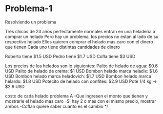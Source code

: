# Problema-1
Resolviendo un problema

Tres chicos de 23 años perfectamente normales entran en una heladeria a comprar un helado
Pero hay un problema, los precios no estan al lado de su respectivo helado
Ellos quieren comprar el helado mas caro con el dinero que tienen
Cada uno tiene distintas cantidades de dinero

Roberto tiene $1.5 USD
Pedro tiene $1.7 USD
Cofla tiene $3 USD

Los precios de los helados son lo siguientes:
Palito de helado de agua: $0.6 USD
Palito de helado de crema: $1 USD
Bombon helado marca heladix: $1.6 USD
Bombon helado marca heladovich: $1.7 USD
Bombon helado marca helardo: $1.8 USD
Potecito de helado con confites: $2.9 USD
Pote 1/4 kg -> $2.9 USD


costo de cada helado
problema A
-Que ingresen el monto que tienen y mostrarle el helado mas caro
-Si hay 2 o mas con el mismo precio, mostrar ambos
-Coflan quiere saber cuanto es el cambio
*/
